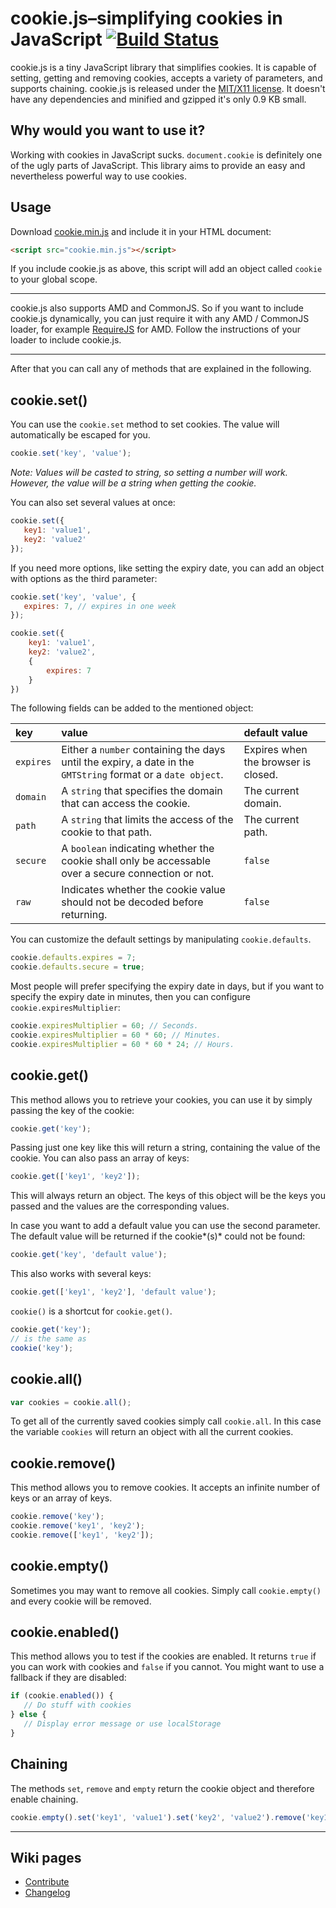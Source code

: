 #  cookie.js–simplifying cookies in JavaScript [![Build Status](https://travis-ci.org/js-coder/cookie.js.png?branch=master)](https://travis-ci.org/js-coder/cookie.js)

cookie.js is a tiny JavaScript library that simplifies cookies. It is capable of setting, getting and removing cookies, accepts a variety of parameters, and supports chaining. cookie.js is released under the [MIT/X11 license](https://github.com/js-coder/cookie.js/blob/master/license). It doesn't have any dependencies and minified and gzipped it's only 0.9 KB small.

## Why would you want to use it?
Working with cookies in JavaScript sucks. `document.cookie` is definitely one of the ugly parts of JavaScript. This library aims to provide an easy and nevertheless powerful way to use cookies.

## Usage

Download [cookie.min.js](https://raw.github.com/js-coder/cookie.js/master/cookie.min.js) and include it in your HTML document:

```html
<script src="cookie.min.js"></script>
```

If you include cookie.js as above, this script will add an object called `cookie` to your global scope.

---

cookie.js also supports AMD and CommonJS. So if you want to include cookie.js dynamically, you can just require it with any AMD / CommonJS loader, for example [RequireJS](http://requirejs.org/) for AMD.
Follow the instructions of your loader to include cookie.js.

---

After that you can call any of methods that are explained in the following.

## cookie.set()
You can use the `cookie.set` method to set cookies. The value will automatically be escaped for you.

```javascript
cookie.set('key', 'value');
```

*Note: Values will be casted to string, so setting a number will work. However, the value will be a string when getting the cookie.*

You can also set several values at once:

```javascript
cookie.set({
   key1: 'value1',
   key2: 'value2'
});
```

If you need more options, like setting the expiry date, you can add an object with options as the third parameter:

```javascript
cookie.set('key', 'value', {
   expires: 7, // expires in one week
});

cookie.set({
	key1: 'value1',
	key2: 'value2',
	{
		expires: 7
	}
})
```

The following fields can be added to the mentioned object:

| key | value | default value |
|:--|:--|:--|
| `expires` |  Either a `number` containing the days until the expiry, a date in the `GMTString` format or a `date object`. | Expires when the browser is closed. |
| `domain` |  A `string` that specifies the domain that can access the cookie. | The current domain. |
| `path` | A `string` that limits the access of the cookie to that path. | The current path. |
| `secure` | A `boolean` indicating whether the cookie shall only be accessable over a secure connection or not. | `false` |
| `raw` | Indicates whether the cookie value should not be decoded before returning. | `false` |

You can customize the default settings by manipulating `cookie.defaults`.

```javascript
cookie.defaults.expires = 7;
cookie.defaults.secure = true;
```

Most people will prefer specifying the expiry date in days, but if you want to specify the expiry date in minutes, then you can configure `cookie.expiresMultiplier`:

```javascript
cookie.expiresMultiplier = 60; // Seconds.
cookie.expiresMultiplier = 60 * 60; // Minutes.
cookie.expiresMultiplier = 60 * 60 * 24; // Hours.
```

## cookie.get()
This method allows you to retrieve your cookies, you can use it by simply passing the key of the cookie:

```javascript
cookie.get('key');
```

Passing just one key like this will return a string, containing the value of the cookie. You can also pass an array of keys:

```javascript
cookie.get(['key1', 'key2']);
```

This will always return an object. The keys of this object will be the keys you passed and the values are the corresponding values.

In case you want to add a default value you can use the second parameter. The default value will be returned if the cookie*(s)* could not be found:

```javascript
cookie.get('key', 'default value');
```

This also works with several keys:

```javascript
cookie.get(['key1', 'key2'], 'default value');
```

`cookie()` is a shortcut for `cookie.get()`.

```javascript
cookie.get('key');
// is the same as
cookie('key');
```

## cookie.all()

```javascript
var cookies = cookie.all();
```

To get all of the currently saved cookies simply call `cookie.all`. In this case the variable `cookies` will return an object with all the current cookies.

## cookie.remove()

This method allows you to remove cookies. It accepts an infinite number of keys or an array of keys.

```javascript
cookie.remove('key');
cookie.remove('key1', 'key2');
cookie.remove(['key1', 'key2']);
```

## cookie.empty()

Sometimes you may want to remove all cookies. Simply call `cookie.empty()` and every cookie will be removed.

## cookie.enabled()

This method allows you to test if the cookies are enabled. It returns `true` if you can work with cookies and `false` if you cannot. You might want to use a fallback if they are disabled:

```javascript
if (cookie.enabled()) {
   // Do stuff with cookies
} else {
   // Display error message or use localStorage
}
```

## Chaining

The methods `set`, `remove` and `empty` return the cookie object and therefore enable chaining.

```javascript
cookie.empty().set('key1', 'value1').set('key2', 'value2').remove('key1');
```

- - -

## Wiki pages

- [Contribute](https://github.com/js-coder/cookie.js/wiki/Contribute)
- [Changelog](https://github.com/js-coder/cookie.js/wiki/Changelog)